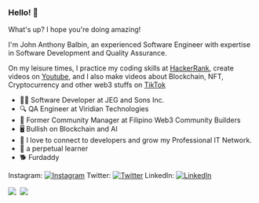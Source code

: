 ### Hello! 👋

What's up? I hope you're doing amazing!

I'm John Anthony Balbin, an experienced Software Engineer with expertise in Software Development and Quality Assurance.

On my leisure times, I practice my coding skills at [HackerRank](https://www.hackerrank.com/janny_dev), create videos on [Youtube](https://www.youtube.com/channel/UCzINOxu9FKYF2PRiLFdwP0g?view_as=subscriber), and I also make videos about Blockchain, NFT, Cryptocurrency and other web3 stuffs on [TikTok](https://www.tiktok.com/@balbzie)

- 👨‍💻 Software Developer at JEG and Sons Inc.
- 🔍 QA Engineer at Viridian Technologies
- 👋 Former Community Manager at Filipino Web3 Community Builders
- 🖥️ Bullish on Blockchain and AI
- 💬 I love to connect to developers and grow my Professional IT Network.
- 🌱 a perpetual learner
- 🐕 Furdaddy


Instagram: [![Instagram](https://img.shields.io/badge/-janbalbin-orange)](https://www.instagram.com/janbalbin/)
Twitter: [![Twitter](https://img.shields.io/badge/-0xb4Lb1N-blue)](https://twitter.com/0xb4Lb1N) LinkedIn: [![LinkedIn](https://img.shields.io/badge/-JA%20Balbin-red)](https://www.linkedin.com/in/jabalbin/) 

<div><img align="center" src="https://github-readme-stats.vercel.app/api/top-langs/?username=swengr-janan&layout=compact" />&nbsp;&nbsp;<img align="center" src="https://github-readme-stats.vercel.app/api?username=swengr-janan&count_private=true&show_icons=true&theme=default&hide_rank=true&disable_animations=true&custom_title=Stats" /></div>
